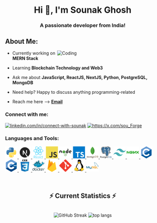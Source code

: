 <h1 align="center">Hi 👋, I'm Sounak Ghosh</h1>
<h3 align="center" style="font-weight:bold">A passionate developer from India!</h3>

<h2>About Me:</h2>
<img align="right" alt="Coding" width="335" src="https://cdn.dribbble.com/users/1162077/screenshots/3848914/media/7ed7d5ca074b48b328150e5a231e8d1f.gif">


-   Currently working on **MERN Stack**

-   Learning **Blockchain Technology and Web3**

-   Ask me about **JavaScript, ReactJS, NextJS, Python, PostgreSQL, MongoDB**

-   Need help? Happy to discuss anything programming-related

-   Reach me here --> **[Email](mailto:sounakcareers09@gmail.com)**

<h3 align="left">Connect with me:</h3>
<p align="left">
<a href="https://linkedin.com/in/connect-with-sounak" target="_blank"><img align="center" src="https://upload.wikimedia.org/wikipedia/commons/8/81/LinkedIn_icon.svg" alt="linkedin.com/in/connect-with-sounak" height="35" width="45" /></a>
<a href="https://x.com/sounak_on_x" target="_blank"><img align="center" src="https://upload.wikimedia.org/wikipedia/commons/9/95/Twitter_new_X_logo.png?20230802142353" alt="https://x.com/sou_Forge" height="35" width="45"/></a>

</p>

</p>

<h3 align="left">Languages and Tools:</h3>
<p align="left">
<a href="https://www.python.org" target="_blank" rel="noreferrer"> <img src="./icons/python-original.svg" alt="python" width="40" height="40"/> </a>
<a href="https://nextjs.org/" target="_blank" rel="noreferrer"> <img src="./icons/nextjs.png"  alt="nextjs" width="40" height="40"/> </a>
 <a href="https://reactjs.org/" target="_blank" rel="noreferrer"> <img src="./icons/react-original-wordmark.svg" alt="react" width="40" height="40"/> </a>
 <a href="https://developer.mozilla.org/en-US/docs/Web/JavaScript" target="_blank" rel="noreferrer"> <img src="./icons/javascript-original.svg" alt="javascript" width="40" height="40"/> </a>
  <a href="https://nodejs.org" target="_blank" rel="noreferrer"> <img src="./icons/nodejs-original-wordmark.svg" alt="nodejs" width="40" height="40"/> </a>
  <a href="https://www.typescriptlang.org/" target="_blank" rel="noreferrer"> <img src="./icons/typescript-original.svg" alt="typescript" width="40" height="40"/> </a>
  <a href="https://www.mongodb.com/" target="_blank" rel="noreferrer"> <img src="./icons/mongodb-original-wordmark.svg" alt="mongodb" width="40" height="40"/> </a>
  <a href="https://www.postgresql.org" target="_blank" rel="noreferrer"> <img src="./icons/postgresql-original-wordmark.svg" alt="postgresql" width="40" height="40"/> </a>
  <a href="https://tailwindcss.com/" target="_blank" rel="noreferrer"> <img src="./icons/tailwindcss-icon.svg" alt="tailwind" width="40" height="40"/> </a>
  <a href="https://www.nginx.com" target="_blank" rel="noreferrer"> <img src="./icons/nginx-original.svg" alt="nginx" width="40" height="40"/> </a>
  <a href="https://www.cprogramming.com/" target="_blank" rel="noreferrer"> <img src="./icons/c-original.svg" alt="c" width="40" height="40"/> </a>
  <a href="https://www.w3schools.com/cpp/" target="_blank" rel="noreferrer"> <img src="./icons/cplusplus-original.svg" alt="cplusplus" width="40" height="40"/> </a>
  <a href="https://www.w3schools.com/css/" target="_blank" rel="noreferrer"> <img src="./icons/css3-original-wordmark.svg" alt="css3" width="40" height="40"/> </a>
  <a href="https://www.docker.com/" target="_blank" rel="noreferrer"> <img src="./icons/docker-original-wordmark.svg" alt="docker" width="40" height="40"/> </a>
  <a href="https://firebase.google.com/" target="_blank" rel="noreferrer"> <img src="./icons/firebase-icon.svg" alt="firebase" width="40" height="40"/> </a>
  <a href="https://git-scm.com/" target="_blank" rel="noreferrer"> <img src="./icons/git-scm-icon.svg" alt="git" width="40" height="40"/> </a>
  <a href="https://www.linux.org/" target="_blank" rel="noreferrer"> <img src="./icons/linux-original.svg" alt="linux" width="40" height="40"/> </a>
  <a href="https://www.mysql.com/" target="_blank" rel="noreferrer"> <img src="./icons/mysql-original-wordmark.svg" alt="mysql" width="40" height="40"/> </a>
  
  </p>

<br/>
  <h2 align="center">⚡ Current Statistics ⚡</h2>
<br>

<div align="center">
  
  <img width=390 src="https://streak-stats.demolab.com/?user=sounak-ghosh03&count_private=true&theme=react&ring=0909EB&border=0B12EB&fire=FFAE0A" alt="GitHub Streak" />

  <img width=390 src="https://github-readme-stats.vercel.app/api/top-langs?username=sounak-ghosh03&show_icons=true&locale=en&langs_count=10&layout=compact&theme=react&border_radius=10" alt="top langs" />

</div>
